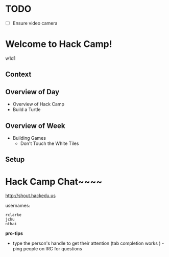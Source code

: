 # TODO
- [ ] Ensure video camera 

# Welcome to Hack Camp!
w1d1

## Context

## Overview of Day
- Overview of Hack Camp
- Build a Turtle

## Overview of Week
- Building Games
	- Don't Touch the White Tiles 	

## Setup

# Hack Camp Chat~~~~

http://shout.hackedu.us

usernames:

```
rclarke
jchu
nthai
```

**pro-tips**
- type the person's handle to get their attention (tab completion works
)
-ping people on IRC for questions


